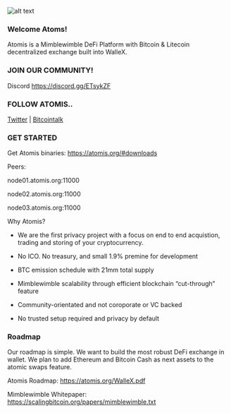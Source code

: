 
![alt text](https://atomis.org/img/full_logo.png "Atomis Logo")

### Welcome Atoms!


Atomis is a Mimblewimble DeFi Platform with Bitcoin & Litecoin decentralized exchange built into WalleX.


### JOIN OUR COMMUNITY!

Discord https://discord.gg/ETsykZF



### FOLLOW ATOMIS..

[Twitter](https://twitter.com/AtomisBTC) | [Bitcointalk](https://bitcointalk.org/index.php?topic=5231812.0) 



### GET STARTED


Get Atomis binaries: https://atomis.org/#downloads

Peers:

node01.atomis.org:11000

node02.atomis.org:11000

node03.atomis.org:11000


Why Atomis?

* We are the first privacy project with a focus on end to end acquistion, trading and storing of your cryptocurrency.

* No ICO. No treasury, and small 1.9% premine for development

* BTC emission schedule with 21mm total supply

* Mimblewimble scalability through efficient blockchain “cut-through” feature 

* Community-orientated and not coroporate or VC backed

* No trusted setup required and privacy by default


### Roadmap

Our roadmap is simple. We want to build the most robust DeFi exchange in wallet. We plan to add Ethereum and Bitcoin Cash as next assets to the atomic swaps feature. 


Atomis Roadmap: https://atomis.org/WalleX.pdf

Mimblewimble Whitepaper: https://scalingbitcoin.org/papers/mimblewimble.txt
